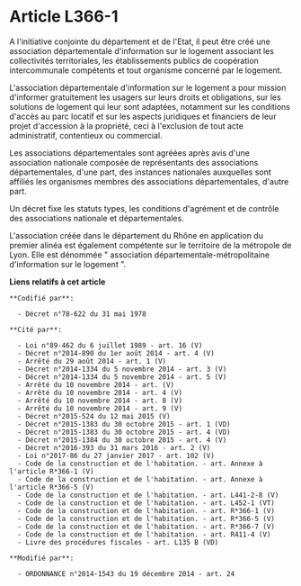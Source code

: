 # Article L366-1

A l'initiative conjointe du département et de l'Etat, il peut être créé une association départementale d'information sur le
logement associant les collectivités territoriales, les établissements publics de coopération intercommunale compétents et
tout organisme concerné par le logement.

L'association départementale d'information sur le logement a pour mission d'informer gratuitement les usagers sur leurs
droits et obligations, sur les solutions de logement qui leur sont adaptées, notamment sur les conditions d'accès au parc
locatif et sur les aspects juridiques et financiers de leur projet d'accession à la propriété, ceci à l'exclusion de tout
acte administratif, contentieux ou commercial.

Les associations départementales sont agréées après avis d'une association nationale composée de représentants des
associations départementales, d'une part, des instances nationales auxquelles sont affiliés les organismes membres des
associations départementales, d'autre part.

Un décret fixe les statuts types, les conditions d'agrément et de contrôle des associations nationale et départementales.

L'association créée dans le département du Rhône en application du premier alinéa est également compétente sur le territoire
de la métropole de Lyon. Elle est dénommée  "   association départementale-métropolitaine d'information sur le logement ".

**Liens relatifs à cet article**

	**Codifié par**:

	  - Décret n°78-622 du 31 mai 1978

	**Cité par**:

	  - Loi n°89-462 du 6 juillet 1989 - art. 16 (V)
	  - Décret n°2014-890 du 1er août 2014 - art. 4 (V)
	  - Arrêté du 29 août 2014 - art. 1 (V)
	  - Décret n°2014-1334 du 5 novembre 2014 - art. 3 (V)
	  - Décret n°2014-1334 du 5 novembre 2014 - art. 5 (V)
	  - Arrêté du 10 novembre 2014 - art. (V)
	  - Arrêté du 10 novembre 2014 - art. 4 (V)
	  - Arrêté du 10 novembre 2014 - art. 8 (V)
	  - Arrêté du 10 novembre 2014 - art. 9 (V)
	  - Décret n°2015-524 du 12 mai 2015 (V)
	  - Décret n°2015-1383 du 30 octobre 2015 - art. 1 (VD)
	  - Décret n°2015-1383 du 30 octobre 2015 - art. 4 (VD)
	  - Décret n°2015-1384 du 30 octobre 2015 - art. 4 (V)
	  - Décret n°2016-393 du 31 mars 2016 - art. 2 (V)
	  - Loi n°2017-86 du 27 janvier 2017 - art. 102 (V)
	  - Code de la construction et de l'habitation. - art. Annexe à l'article R*366-1 (V)
	  - Code de la construction et de l'habitation. - art. Annexe à l'article R*366-5 (V)
	  - Code de la construction et de l'habitation. - art. L441-2-8 (V)
	  - Code de la construction et de l'habitation. - art. L452-1 (VT)
	  - Code de la construction et de l'habitation. - art. R*366-1 (V)
	  - Code de la construction et de l'habitation. - art. R*366-5 (V)
	  - Code de la construction et de l'habitation. - art. R*366-7 (V)
	  - Code de la construction et de l'habitation. - art. R411-4 (V)
	  - Livre des procédures fiscales - art. L135 B (VD)

	**Modifié par**:

	  - ORDONNANCE n°2014-1543 du 19 décembre 2014 - art. 24
